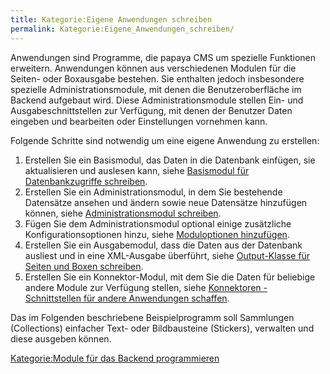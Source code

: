 ```yaml
---
title: Kategorie:Eigene Anwendungen schreiben
permalink: Kategorie:Eigene_Anwendungen_schreiben/
---
```


Anwendungen sind Programme, die papaya CMS um spezielle Funktionen erweitern. Anwendungen können aus verschiedenen Modulen für die Seiten- oder Boxausgabe bestehen. Sie enthalten jedoch insbesondere spezielle Administrationsmodule, mit denen die Benutzeroberfläche im Backend aufgebaut wird. Diese Administrationsmodule stellen Ein- und Ausgabeschnittstellen zur Verfügung, mit denen der Benutzer Daten eingeben und bearbeiten oder Einstellungen vornehmen kann.

Folgende Schritte sind notwendig um eine eigene Anwendung zu erstellen:

1.  Erstellen Sie ein Basismodul, das Daten in die Datenbank einfügen, sie aktualisieren und auslesen kann, siehe [Basismodul für Datenbankzugriffe schreiben](/Basismodul_für_Datenbankzugriffe_schreiben.md).
2.  Erstellen Sie ein Administrationsmodul, in dem Sie bestehende Datensätze ansehen und ändern sowie neue Datensätze hinzufügen können, siehe [Administrationsmodul schreiben](/Administrationsmodul_schreiben.md).
3.  Fügen Sie dem Administrationsmodul optional einige zusätzliche Konfigurationsoptionen hinzu, siehe [Moduloptionen hinzufügen](/Moduloptionen_hinzufügen.md).
4.  Erstellen Sie ein Ausgabemodul, dass die Daten aus der Datenbank ausliest und in eine XML-Ausgabe überführt, siehe [Output-Klasse für Seiten und Boxen schreiben](/Output-Klasse_für_Seiten_und_Boxen_schreiben.md).
5.  Erstellen Sie ein Konnektor-Modul, mit dem Sie die Daten für beliebige andere Module zur Verfügung stellen, siehe [Konnektoren - Schnittstellen für andere Anwendungen schaffen](/Konnektoren_-_Schnittstellen_für_andere_Anwendungen_schaffen.md).

Das im Folgenden beschriebene Beispielprogramm soll Sammlungen (Collections) einfacher Text- oder Bildbausteine (Stickers), verwalten und diese ausgeben können.

[Kategorie:Module für das Backend programmieren](export_de/Kategorie:Module_für_das_Backend_programmieren.md)